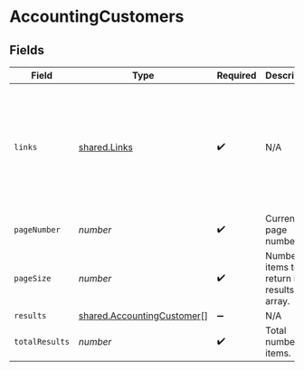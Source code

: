 # AccountingCustomers


## Fields

| Field                                                                                                                                       | Type                                                                                                                                        | Required                                                                                                                                    | Description                                                                                                                                 | Example                                                                                                                                     |
| ------------------------------------------------------------------------------------------------------------------------------------------- | ------------------------------------------------------------------------------------------------------------------------------------------- | ------------------------------------------------------------------------------------------------------------------------------------------- | ------------------------------------------------------------------------------------------------------------------------------------------- | ------------------------------------------------------------------------------------------------------------------------------------------- |
| `links`                                                                                                                                     | [shared.Links](../../../sdk/models/shared/links.md)                                                                                         | :heavy_check_mark:                                                                                                                          | N/A                                                                                                                                         | {<br/>"self": {<br/>"href": "/companies/{id}/data/{dataType}"<br/>},<br/>"current": {<br/>"href": "/companies/{id}/data/{dataType}?page=1\u0026pageSize=10"<br/>}<br/>} |
| `pageNumber`                                                                                                                                | *number*                                                                                                                                    | :heavy_check_mark:                                                                                                                          | Current page number.                                                                                                                        |                                                                                                                                             |
| `pageSize`                                                                                                                                  | *number*                                                                                                                                    | :heavy_check_mark:                                                                                                                          | Number of items to return in results array.                                                                                                 |                                                                                                                                             |
| `results`                                                                                                                                   | [shared.AccountingCustomer](../../../sdk/models/shared/accountingcustomer.md)[]                                                             | :heavy_minus_sign:                                                                                                                          | N/A                                                                                                                                         |                                                                                                                                             |
| `totalResults`                                                                                                                              | *number*                                                                                                                                    | :heavy_check_mark:                                                                                                                          | Total number of items.                                                                                                                      |                                                                                                                                             |
